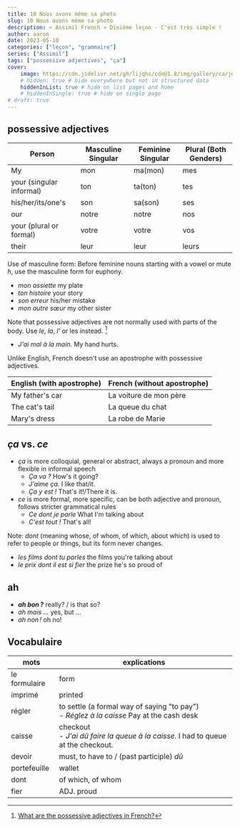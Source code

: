 ```yaml
---
title: 10 Nous avons même sa photo
slug: 10 Nous avons même sa photo
description: « Assimil French » Dixième leçon - C'est très simple !
author: aaron
date: 2023-05-10
categories: ["leçon", "grammaire"]
series: ["Assimil"]
tags: ["possessive adjectives", "ça"]
cover: 
    image: https://cdn.jsdelivr.net/gh/lijqhs/cdn@1.8/img/gallery/ca/jeremy-allouche-JWQ7th6UNwE-unsplash.jpg
    # hidden: true # hide everywhere but not in structured data
    hiddenInList: true # hide on list pages and home
    # hiddenInSingle: true # hide on single page
# draft: true
---
```


## possessive adjectives

| Person | Masculine Singular | Feminine Singular | Plural (Both Genders) |
|--------|--------------------|--------------------|------------------------|
| My | mon | ma(mon) | mes |
| your (singular informal) | ton | ta(ton) | tes |
| his/her/its/one's | son | sa(son) | ses |
| our | notre | notre | nos |
| your (plural or formal) | votre | votre | vos |
| their | leur | leur | leurs |

Use of masculine form: Before feminine nouns starting with a vowel or mute *h*, use the masculine form for euphony.

- *mon assiette* my plate
- *ton histoire* your story
- *son erreur* his/her mistake
- *mon autre sœur* my other sister

Note that possessive adjectives are not normally used with parts of the body. Use *le*, *la*, *l'* or les instead. [^1]

- *J'ai mal à la main.* My hand hurts.

[^1]: [What are the possessive adjectives in French?](https://grammar.collinsdictionary.com/french-easy-learning/what-are-the-possessive-adjectives-in-french)

Unlike English, French doesn't use an apostrophe with possessive adjectives.


| English (with apostrophe) | French (without apostrophe) |
|---------------------------|---------------------------|
| My father's car           | La voiture de mon père    |
| The cat's tail            | La queue du chat          |
| Mary's dress              | La robe de Marie          |

## *ça* vs. *ce*

- *ça* is more colloquial, general or abstract, always a pronoun and more flexible in informal speech
  - *Ça va ?* How's it going?
  - *J'aime ça.* I like that/it.
  - *Ça y est !* That's it!/There it is.
- *ce* is more formal, more specific, can be both adjective and pronoun, follows stricter grammatical rules
  - *Ce dont je parle* What I'm talking about
  - *C'est tout !* That's all!

Note: *dont* (meaning whose, of whom, of which, about which) is used to refer to people or things, but its form never changes.
- *les films dont tu parles* the films you're talking about
- *le prix dont il est si fier* the prize he's so proud of

## ah

- ***ah bon ?*** really? / is that so?
- *ah mais ...* yes, but ...
- *ah non !* oh no!

## Vocabulaire

| mots | explications |
| ---- | ------ | 
| le formulaire | form |
| imprimé | printed |
| régler | to settle (a formal way of saying "to pay") </br> - *Réglez à la caisse* Pay at the cash desk |
| caisse | checkout </br> - *J'ai dû faire la queue à la caisse.* I had to queue at the checkout. |
| devoir | must, to have to / (past participle) *dû* |
| portefeuille | wallet |
| dont | of which, of whom |
| fier | ADJ. proud | 
